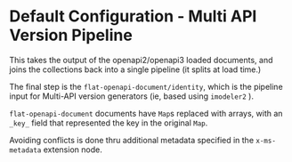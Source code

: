 # Default Configuration - Multi API Version Pipeline

This takes the output of the openapi2/openapi3 loaded documents,
and joins the collections back into a single pipeline (it splits at load time.)

The final step is the `flat-openapi-document/identity`, which is the pipeline input
for Multi-API version generators (ie, based using `imodeler2` ).

`flat-openapi-document` documents have `Map`s replaced with arrays,
with an `_key_` field that represented the key in the original `Map`.


Avoiding conflicts is done thru additional metadata specified in the
`x-ms-metadata` extension node.


``` yaml


```
